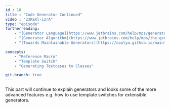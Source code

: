 ```yaml
---
id : 10
title : "Code Generator Continued"
video : "23KEKl-izrA"
type: "episode"
furtherreading:
    - "[Generator Language](https://www.jetbrains.com/help/mps/generator-language.html)"
    - "[Generator Algorithm](https://www.jetbrains.com/help/mps/the-generator-algorithm.html)"
    - "[Towards Maintainable Generators](https://coolya.github.io/maintainable-generators/)"

concepts:
    - "Reference Macro"
    - "Template Switch"
    - "Generating Testcases to Classes"

git-branch: true
---
```


This part will continue to explain generators and looks some of the more advanced features e.g. how to use template 
switches for extensible generators. 
